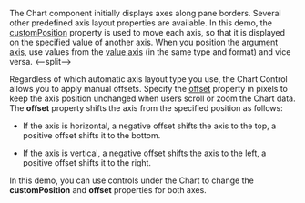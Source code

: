 The Chart component initially displays axes along pane borders. Several other predefined axis layout properties are available. In this demo, the [customPosition](/Documentation/ApiReference/UI_Components/dxChart/Configuration/argumentAxis/#customPosition) property is used to move each axis, so that it is displayed on the specified value of another axis. When you position the [argument axis](/Documentation/ApiReference/UI_Components/dxChart/Configuration/argumentAxis/), use values from the [value axis](/Documentation/ApiReference/UI_Components/dxChart/Configuration/valueAxis/) (in the same type and format) and vice versa.
<--split-->

Regardless of which automatic axis layout type you use, the Chart Control allows you to apply manual offsets. Specify the [offset](/Documentation/ApiReference/UI_Components/dxChart/Configuration/argumentAxis/#offset) property in pixels to keep the axis position unchanged when users scroll or zoom the Chart data. The **offset** property shifts the axis from the specified position as follows:

- If the axis is horizontal, a negative offset shifts the axis to the top, a positive offset shifts it to the bottom. 

- If the axis is vertical, a negative offset shifts the axis to the left, a positive offset shifts it to the right.

In this demo, you can use controls under the Chart to change the **customPosition** and **offset** properties for both axes.
